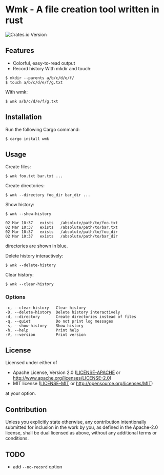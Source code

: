 # Wmk - A file creation tool written in rust

![Crates.io Version](https://img.shields.io/crates/v/wmk)

## Features
- Colorful, easy-to-read output
- Record history
With mkdir and touch:
```console
$ mkdir --parents a/b/c/d/e/f/
$ touch a/b/c/d/e/f/g.txt
```
With wmk:
```console
$ wmk a/b/c/d/e/f/g.txt
```

## Installation
Run the following Cargo command:
```console
$ cargo install wmk
```

## Usage
Create files:
```console
$ wmk foo.txt bar.txt ...
```

Create directories:
```console
$ wmk --directory foo_dir bar_dir ...
```

Show history:
```console
$ wmk --show-history

02 Mar 10:37   exists   /absolute/path/to/foo.txt
02 Mar 10:37   exists   /absolute/path/to/bar.txt
02 Mar 10:37   exists   /absolute/path/to/foo_dir
02 Mar 10:37   exists   /absolute/path/to/bar_dir
```
directories are shown in blue.

Delete history interactively:
```console
$ wmk --delete-history
```

Clear history:
```console
$ wmk --clear-history
```

### Options
```console
-c, --clear-history   Clear history
-D, --delete-history  Delete history interactively
-d, --directory       Create directories instead of files
-q, --quiet           Do not print log messages
-s, --show-history    Show history
-h, --help            Print help
-V, --version         Print version
```
## License

Licensed under either of

 * Apache License, Version 2.0
   ([LICENSE-APACHE](LICENSE-APACHE) or http://www.apache.org/licenses/LICENSE-2.0)
 * MIT license
   ([LICENSE-MIT](LICENSE-MIT) or http://opensource.org/licenses/MIT)

at your option.

## Contribution

Unless you explicitly state otherwise, any contribution intentionally submitted
for inclusion in the work by you, as defined in the Apache-2.0 license, shall be
dual licensed as above, without any additional terms or conditions.

## TODO
- add `--no-record` option
